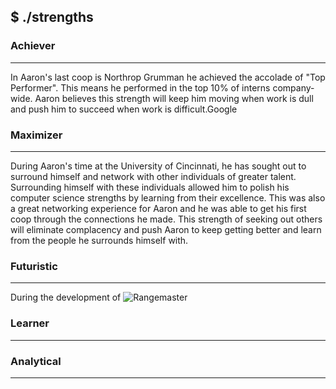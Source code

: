 ## $ ./strengths

### Achiever

---

In Aaron's last coop is Northrop Grumman he achieved the accolade of "Top Performer". This means he performed in the top 10% of interns company-wide. Aaron believes this strength will keep him moving when work is dull and push him to succeed when work is difficult.Google


### Maximizer

---

During Aaron's time at the University of Cincinnati, he has sought out to surround himself and network with other individuals of greater talent. Surrounding himself with these individuals allowed him to polish his computer science strengths by learning from their excellence. This was also a great networking experience for Aaron and he was able to get his first coop through the connections he made. This strength of seeking out others will eliminate complacency and push Aaron to keep getting better and learn from the people he surrounds himself with.

### Futuristic

---

During the development of ![Rangemaster](/content/projects/rangemaster)

### Learner

---

### Analytical

---
